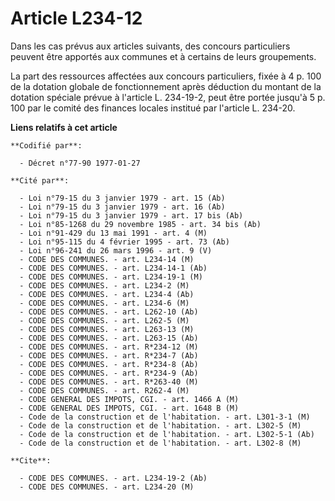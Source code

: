# Article L234-12

Dans les cas prévus aux articles suivants, des concours particuliers peuvent être apportés aux communes et à certains de
leurs groupements.

La part des ressources affectées aux concours particuliers, fixée à 4 p. 100 de la dotation globale de fonctionnement après
déduction du montant de la dotation spéciale prévue à l'article L. 234-19-2, peut être portée jusqu'à 5 p. 100 par le comité
des finances locales institué par l'article L. 234-20.

**Liens relatifs à cet article**

	**Codifié par**:

	  - Décret n°77-90 1977-01-27

	**Cité par**:

	  - Loi n°79-15 du 3 janvier 1979 - art. 15 (Ab)
	  - Loi n°79-15 du 3 janvier 1979 - art. 16 (Ab)
	  - Loi n°79-15 du 3 janvier 1979 - art. 17 bis (Ab)
	  - Loi n°85-1268 du 29 novembre 1985 - art. 34 bis (Ab)
	  - Loi n°91-429 du 13 mai 1991 - art. 4 (M)
	  - Loi n°95-115 du 4 février 1995 - art. 73 (Ab)
	  - Loi n°96-241 du 26 mars 1996 - art. 9 (V)
	  - CODE DES COMMUNES. - art. L234-14 (M)
	  - CODE DES COMMUNES. - art. L234-14-1 (Ab)
	  - CODE DES COMMUNES. - art. L234-19-1 (M)
	  - CODE DES COMMUNES. - art. L234-2 (M)
	  - CODE DES COMMUNES. - art. L234-4 (Ab)
	  - CODE DES COMMUNES. - art. L234-6 (M)
	  - CODE DES COMMUNES. - art. L262-10 (Ab)
	  - CODE DES COMMUNES. - art. L262-5 (M)
	  - CODE DES COMMUNES. - art. L263-13 (M)
	  - CODE DES COMMUNES. - art. L263-15 (Ab)
	  - CODE DES COMMUNES. - art. R*234-12 (M)
	  - CODE DES COMMUNES. - art. R*234-7 (Ab)
	  - CODE DES COMMUNES. - art. R*234-8 (Ab)
	  - CODE DES COMMUNES. - art. R*234-9 (Ab)
	  - CODE DES COMMUNES. - art. R*263-40 (M)
	  - CODE DES COMMUNES. - art. R262-4 (M)
	  - CODE GENERAL DES IMPOTS, CGI. - art. 1466 A (M)
	  - CODE GENERAL DES IMPOTS, CGI. - art. 1648 B (M)
	  - Code de la construction et de l'habitation. - art. L301-3-1 (M)
	  - Code de la construction et de l'habitation. - art. L302-5 (M)
	  - Code de la construction et de l'habitation. - art. L302-5-1 (Ab)
	  - Code de la construction et de l'habitation. - art. L302-8 (M)

	**Cite**:

	  - CODE DES COMMUNES. - art. L234-19-2 (Ab)
	  - CODE DES COMMUNES. - art. L234-20 (M)
